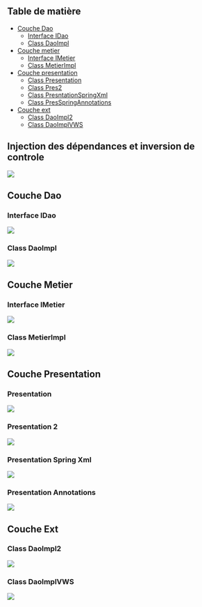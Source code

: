<h2>Table de matière</h2>
<ul>
    <li><a href="#dao">Couche Dao</a> 
        <ul><li><a href="#idao">Interface IDao</a></li>
        <li><a href="#impldao">Class DaoImpl</a></li></ul>
    </li>
   
<li><a href="metier">Couche metier</a>
        <ul><li><a href="imetier">Interface IMetier</a></li>
        <li><a href="implmetier">Class MetierImpl</a></li></ul>
 </li>
<li><a href="#pres">Couche presentation</a>
        <ul><li><a href="#pres1">Class Presentation</a></li>
        <li><a href="#pres2">Class Pres2</a></li>
        <li><a href="#presxml">Class PresntationSpringXml</a></li>
        <li><a href="#presanno">Class PresSpringAnnotations</a></li></ul>
    </li>
    <li><a href="#ext">Couche ext</a>
        <ul><li><a href="#impl2">Class DaoImpl2</a></li>
        <li><a href="#implvws">Class DaoImplVWS</a></li></ul>
</li></ul>

<h2>Injection des dépendances et inversion de controle</h2>
<img src="captures/TP_IOC.png">
<h2 id="dao">Couche Dao</h2>
<h3 id="idao">Interface IDao</h3>
<img src="captures/Idao.PNG">
<h3 id="impldao">Class DaoImpl</h3>
<img src="captures/DaoImpl.PNG">

<h2 id="metier">Couche Metier</h2>
<h3 id="imetier">Interface IMetier</h3>
<img src="captures/imetier.PNG">
<h3 id="implmetier">Class MetierImpl</h3>
<img src="captures/metierimpl.PNG">

<h2 id="pres">Couche Presentation</h2>
<h3 id="pres1">Presentation</h3>
<img src="captures/pres1.PNG">
<h3 id="pres2">Presentation 2</h3>
<img src="captures/pres2.PNG">
<h3 id="presxml">Presentation Spring Xml</h3>
<img src="captures/presxml.PNG">
<h3 id="presanno">Presentation Annotations</h3>
<img src="captures/presanno.PNG">

<h2 id="ext">Couche Ext</h2>
<h3 id="impl2">Class DaoImpl2</h3>
<img src="captures/impl2.PNG">
<h3 id="implvws">Class DaoImplVWS</h3>
<img src="captures/implvws.PNG">